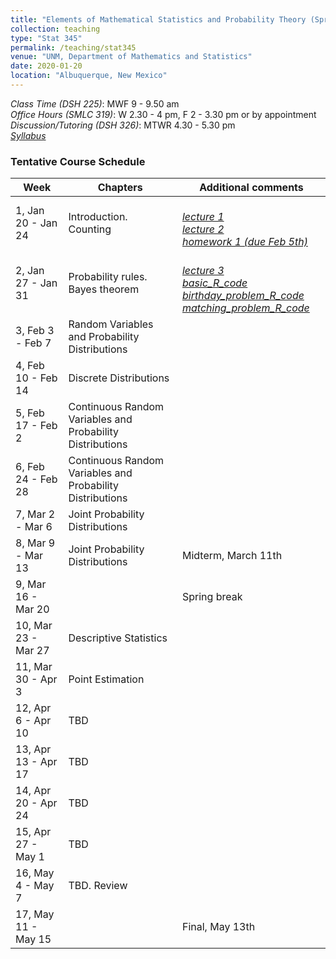```yaml
---
title: "Elements of Mathematical Statistics and Probability Theory (Spring 2020)"
collection: teaching
type: "Stat 345"
permalink: /teaching/stat345
venue: "UNM, Department of Mathematics and Statistics"
date: 2020-01-20
location: "Albuquerque, New Mexico"
---
```


<i>Class Time (DSH 225)</i>: MWF 9 - 9.50 am
<br><i>Office Hours (SMLC 319)</i>: W 2.30 - 4 pm, F 2 - 3.30 pm or by appointment
<br><i>Discussion/Tutoring (DSH 326)</i>: MTWR 4.30 - 5.30 pm
<br><a href='http://anastasiiakim.github.io/files/stat345/syllabus.pdf'><i>Syllabus</i></a>&nbsp;&nbsp;&nbsp;&nbsp;

### Tentative Course Schedule

| Week                   | Chapters          |  Additional comments                                         |
| ------------           | ----------        | ------------------------------------------------------------ |
| 1, Jan 20 - Jan 24     | Introduction. Counting         | <br><a href='http://anastasiiakim.github.io/files/stat345/lecture1.pdf'><i>lecture 1</i></a>&nbsp;&nbsp;&nbsp;&nbsp;<br><a href='http://anastasiiakim.github.io/files/stat345/lecture2.pdf'><i>lecture 2</i></a>&nbsp;&nbsp;&nbsp;&nbsp;<br><a href='http://anastasiiakim.github.io/files/stat345/hw1.pdf'><i>homework 1 (due Feb 5th)</i></a>&nbsp;&nbsp;&nbsp;&nbsp; |
| 2, Jan 27 - Jan 31     | Probability rules. Bayes theorem        |  <br><a href='http://anastasiiakim.github.io/files/stat345/lecture3.pdf'><i>lecture 3</i></a>&nbsp;&nbsp;&nbsp;&nbsp;<br><a href='http://anastasiiakim.github.io/files/stat345/basic_R.r'><i>basic_R_code</i></a>&nbsp;&nbsp;&nbsp;&nbsp;<br><a href='http://anastasiiakim.github.io/files/stat345/birthday_problem_R_code.r'><i>birthday_problem_R_code</i></a>&nbsp;&nbsp;&nbsp;&nbsp;<br><a href='http://anastasiiakim.github.io/files/stat345/matching_problem_R_code.r'><i>matching_problem_R_code</i></a>&nbsp;&nbsp;&nbsp;&nbsp;                                                            |
| 3, Feb 3 - Feb 7       | Random Variables and Probability Distributions         |                                                              |
| 4, Feb 10 - Feb 14     | Discrete Distributions         |                                                              |
| 5, Feb 17 - Feb 2      | Continuous Random Variables and Probability Distributions        |                                                              |
| 6, Feb 24 - Feb 28     | Continuous Random Variables and Probability Distributions         |                                                              |
| 7, Mar 2 - Mar 6       | Joint Probability Distributions          |                                                              |
| 8, Mar 9 - Mar 13      | Joint Probability Distributions          |      Midterm, March 11th                             |
| 9, Mar 16 - Mar 20     |                   | Spring break                                                 |
| 10, Mar 23 - Mar 27    | Descriptive Statistics        |                                                              |
| 11, Mar 30 - Apr 3     | Point Estimation         |                                                              |
| 12, Apr 6 - Apr 10     | TBD         |                                                              |
| 13, Apr 13 - Apr 17    | TBD         |                                                              |
| 14, Apr 20 - Apr 24    | TBD     |                                                              | 
| 15, Apr 27 - May 1     | TBD        |                                                              |
| 16, May 4 - May 7      | TBD. Review |                                                              |
| 17, May 11 - May 15    |                   |      Final, May 13th                                 |


